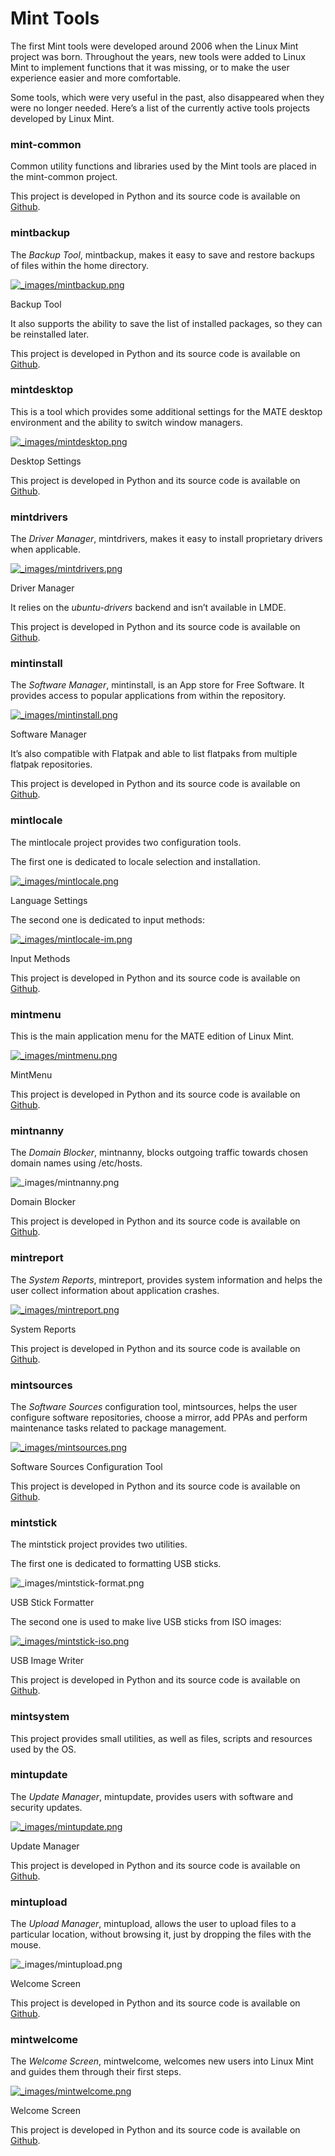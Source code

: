 # Mint Tools



The first Mint tools were developed around 2006 when the Linux Mint project was born. Throughout the years, new tools were added to Linux Mint to implement functions that it was missing, or to make the user experience easier and more comfortable.

Some tools, which were very useful in the past, also disappeared when they were no longer needed. Here’s a list of the currently active tools projects developed by Linux Mint.

### mint-common

Common utility functions and libraries used by the Mint tools are placed in the mint-common project.

This project is developed in Python and its source code is available on [Github](https://github.com/linuxmint/mint-common).

### mintbackup

The _Backup Tool_, mintbackup, makes it easy to save and restore backups of files within the home directory.

[![\_images/mintbackup.png](https://linuxmint-developer-guide.readthedocs.io/en/latest/\_images/mintbackup.png)](https://linuxmint-developer-guide.readthedocs.io/en/latest/\_images/mintbackup.png)

Backup Tool

It also supports the ability to save the list of installed packages, so they can be reinstalled later.

This project is developed in Python and its source code is available on [Github](https://github.com/linuxmint/mintbackup).

### mintdesktop

This is a tool which provides some additional settings for the MATE desktop environment and the ability to switch window managers.

[![\_images/mintdesktop.png](https://linuxmint-developer-guide.readthedocs.io/en/latest/\_images/mintdesktop.png)](https://linuxmint-developer-guide.readthedocs.io/en/latest/\_images/mintdesktop.png)

Desktop Settings

This project is developed in Python and its source code is available on [Github](https://github.com/linuxmint/mintdesktop).

### mintdrivers

The _Driver Manager_, mintdrivers, makes it easy to install proprietary drivers when applicable.

[![\_images/mintdrivers.png](https://linuxmint-developer-guide.readthedocs.io/en/latest/\_images/mintdrivers.png)](https://linuxmint-developer-guide.readthedocs.io/en/latest/\_images/mintdrivers.png)

Driver Manager

It relies on the _ubuntu-drivers_ backend and isn’t available in LMDE.

This project is developed in Python and its source code is available on [Github](https://github.com/linuxmint/mintdrivers).

### mintinstall

The _Software Manager_, mintinstall, is an App store for Free Software. It provides access to popular applications from within the repository.

[![\_images/mintinstall.png](https://linuxmint-developer-guide.readthedocs.io/en/latest/\_images/mintinstall.png)](https://linuxmint-developer-guide.readthedocs.io/en/latest/\_images/mintinstall.png)

Software Manager

It’s also compatible with Flatpak and able to list flatpaks from multiple flatpak repositories.

This project is developed in Python and its source code is available on [Github](https://github.com/linuxmint/mintinstall).

### mintlocale

The mintlocale project provides two configuration tools.

The first one is dedicated to locale selection and installation.

[![\_images/mintlocale.png](https://linuxmint-developer-guide.readthedocs.io/en/latest/\_images/mintlocale.png)](https://linuxmint-developer-guide.readthedocs.io/en/latest/\_images/mintlocale.png)

Language Settings

The second one is dedicated to input methods:

[![\_images/mintlocale-im.png](https://linuxmint-developer-guide.readthedocs.io/en/latest/\_images/mintlocale-im.png)](https://linuxmint-developer-guide.readthedocs.io/en/latest/\_images/mintlocale-im.png)

Input Methods

This project is developed in Python and its source code is available on [Github](https://github.com/linuxmint/mintlocale).

### mintmenu

This is the main application menu for the MATE edition of Linux Mint.

[![\_images/mintmenu.png](https://linuxmint-developer-guide.readthedocs.io/en/latest/\_images/mintmenu.png)](https://linuxmint-developer-guide.readthedocs.io/en/latest/\_images/mintmenu.png)

MintMenu

This project is developed in Python and its source code is available on [Github](https://github.com/linuxmint/mintmenu).

### mintnanny

The _Domain Blocker_, mintnanny, blocks outgoing traffic towards chosen domain names using /etc/hosts.

![\_images/mintnanny.png](https://linuxmint-developer-guide.readthedocs.io/en/latest/\_images/mintnanny.png)

Domain Blocker

This project is developed in Python and its source code is available on [Github](https://github.com/linuxmint/mintnanny).

### mintreport

The _System Reports_, mintreport, provides system information and helps the user collect information about application crashes.

[![\_images/mintreport.png](https://linuxmint-developer-guide.readthedocs.io/en/latest/\_images/mintreport.png)](https://linuxmint-developer-guide.readthedocs.io/en/latest/\_images/mintreport.png)

System Reports

This project is developed in Python and its source code is available on [Github](https://github.com/linuxmint/mintreport).

### mintsources

The _Software Sources_ configuration tool, mintsources, helps the user configure software repositories, choose a mirror, add PPAs and perform maintenance tasks related to package management.

[![\_images/mintsources.png](https://linuxmint-developer-guide.readthedocs.io/en/latest/\_images/mintsources.png)](https://linuxmint-developer-guide.readthedocs.io/en/latest/\_images/mintsources.png)

Software Sources Configuration Tool

This project is developed in Python and its source code is available on [Github](https://github.com/linuxmint/mintsources).

### mintstick

The mintstick project provides two utilities.

The first one is dedicated to formatting USB sticks.

![\_images/mintstick-format.png](https://linuxmint-developer-guide.readthedocs.io/en/latest/\_images/mintstick-format.png)

USB Stick Formatter

The second one is used to make live USB sticks from ISO images:

[![\_images/mintstick-iso.png](https://linuxmint-developer-guide.readthedocs.io/en/latest/\_images/mintstick-iso.png)](https://linuxmint-developer-guide.readthedocs.io/en/latest/\_images/mintstick-iso.png)

USB Image Writer

This project is developed in Python and its source code is available on [Github](https://github.com/linuxmint/mintstick).

### mintsystem

This project provides small utilities, as well as files, scripts and resources used by the OS.

### mintupdate

The _Update Manager_, mintupdate, provides users with software and security updates.

[![\_images/mintupdate.png](https://linuxmint-developer-guide.readthedocs.io/en/latest/\_images/mintupdate.png)](https://linuxmint-developer-guide.readthedocs.io/en/latest/\_images/mintupdate.png)

Update Manager

This project is developed in Python and its source code is available on [Github](https://github.com/linuxmint/mintupdate).

### mintupload

The _Upload Manager_, mintupload, allows the user to upload files to a particular location, without browsing it, just by dropping the files with the mouse.

![\_images/mintupload.png](https://linuxmint-developer-guide.readthedocs.io/en/latest/\_images/mintupload.png)

Welcome Screen

This project is developed in Python and its source code is available on [Github](https://github.com/linuxmint/mintupload).

### mintwelcome

The _Welcome Screen_, mintwelcome, welcomes new users into Linux Mint and guides them through their first steps.

[![\_images/mintwelcome.png](https://linuxmint-developer-guide.readthedocs.io/en/latest/\_images/mintwelcome.png)](https://linuxmint-developer-guide.readthedocs.io/en/latest/\_images/mintwelcome.png)

Welcome Screen

This project is developed in Python and its source code is available on [Github](https://github.com/linuxmint/mintwelcome).
